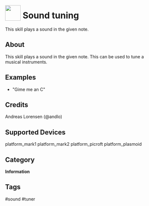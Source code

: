 # <img src='https://rawgithub.com/FortAwesome/Font-Awesome/master/advanced-options/raw-svg/solid/music.svg' card_color='#113AF1' width='50' height='50' style='vertical-align:bottom'/> Sound tuning
This skill plays a sound in the given note.

## About
This skill plays a sound in the given note. This can be used to tune a musical instruments.


## Examples
 - "Gime me an C"


## Credits
Andreas Lorensen (@andlo)


## Supported Devices
platform_mark1 platform_mark2 platform_picroft platform_plasmoid

## Category
**Information**

## Tags
#sound
#tuner


